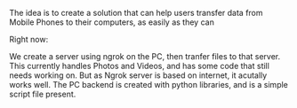 The idea is to create a solution that can help users transfer data from Mobile Phones to their computers, as easily as they can

Right now:

We create a server using ngrok on the PC, then tranfer files to that server. This currently handles Photos and Videos, and has some code that still needs working on. But as Ngrok server is based on internet, 
it acutally works well.
The PC backend is created with python libraries, and is a simple script file present. 

